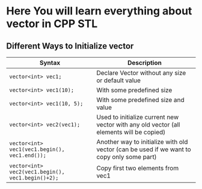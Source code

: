 # Here You will learn everything about vector in CPP STL

## Different Ways to Initialize vector

| Syntax                                            | Description                                                                               |
| ------------------------------------------------- | ----------------------------------------------------------------------------------------- |
| `vector<int> vec1;`                               | Declare Vector without any size or default value                                          |
| `vector<int> vec1(10);`                           | With some predefined size                                                                 |
| `vector<int> vec1(10, 5);`                        | With some predefined size and value                                                       |
| `vector<int> vec2(vec1);`                         | Used to initialize current new vector with any old vector (all elements will be copied)   |
| `vector<int> vec1(vec1.begin(), vec1.end());`     | Another way to initialize with old vector (can be used if we want to copy only some part) |
| `vector<int> vec2(vec1.begin(), vec1.begin()+2);` | Copy first two elements from vec1                                                         |
